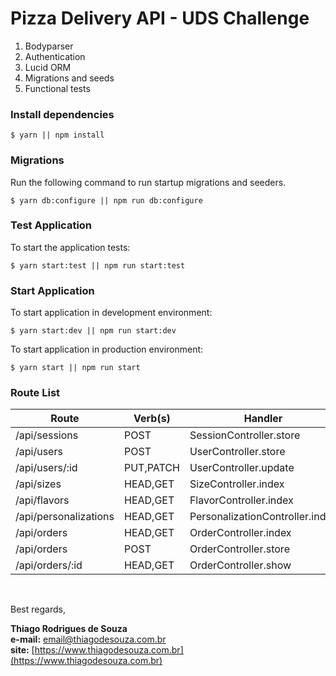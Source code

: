 # Pizza Delivery API - UDS Challenge

1. Bodyparser
2. Authentication
3. Lucid ORM
4. Migrations and seeds
5. Functional tests

### Install dependencies

```shell
$ yarn || npm install
```

### Migrations

Run the following command to run startup migrations and seeders.

```shell
$ yarn db:configure || npm run db:configure
```

### Test Application

To start the application tests:

```shell
$ yarn start:test || npm run start:test
```

### Start Application

To start application in development environment:

```shell
$ yarn start:dev || npm run start:dev
```

To start application in production environment:

```shell
$ yarn start || npm run start
```

### Route List

| Route                 | Verb(s)   | Handler                         | Middleware         | Name                   |
| --------------------- | --------- | ------------------------------- | ------------------ | ---------------------- |
| /api/sessions         | POST      | SessionController.store         | av:StoreSession    | sessions.store         |
| /api/users            | POST      | UserController.store            | av:StoreUser       | users.store            |
| /api/users/:id        | PUT,PATCH | UserController.update           | auth,av:UpdateUser | users.update           |
| /api/sizes            | HEAD,GET  | SizeController.index            | auth               | sizes.index            |
| /api/flavors          | HEAD,GET  | FlavorController.index          | auth               | flavors.index          |
| /api/personalizations | HEAD,GET  | PersonalizationController.index | auth               | personalizations.index |
| /api/orders           | HEAD,GET  | OrderController.index           | auth               | orders.index           |
| /api/orders           | POST      | OrderController.store           | auth,av:StoreOrder | orders.store           |
| /api/orders/:id       | HEAD,GET  | OrderController.show            | auth               | orders.show            |

<br />

Best regards,

**Thiago Rodrigues de Souza** \
**e-mail:** email@thiagodesouza.com.br \
**site:** [https://www.thiagodesouza.com.br](https://www.thiagodesouza.com.br)
